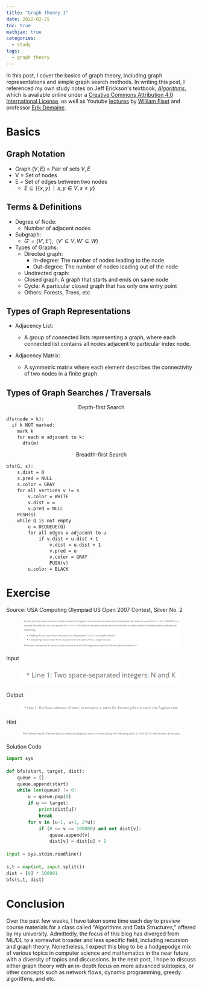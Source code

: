 ```yaml
---
title: "Graph Theory I"
date: 2022-02-25
toc: true
mathjax: true
categories:
  - study
tags:
  - graph theory
---
```


In this post, I cover the basics of graph theory, including graph representations and simple graph search methods. In writing this post, I referenced my own study notes on Jeff Erickson's textbook, [*Algorithms*](https://jeffe.cs.illinois.edu/teaching/algorithms/book/Algorithms-JeffE.pdf), which is available online under a [Creative Commons Attribution 4.0 International License](https://creativecommons.org/licenses/by/4.0/), as well as Youtube [lectures](https://www.youtube.com/watch?v=oDqjPvD54Ss&t=153s) by [William Fiset](https://www.youtube.com/watch?v=oDqjPvD54Ss&t=153s) and professor [Erik Demaine](https://www.youtube.com/watch?v=s-CYnVz-uh4).

# Basics

## Graph Notation

+ Graph $(V,E)$ = Pair of sets $V, E$
+ V = Set of nodes
+ E = Set of edges between two nodes
  + $E \subseteq \{\{x, y\} \;\;|\;\;  x,y \in V, x \neq y\}$



## Terms & Definitions

+ Degree of Node: 
  + Number of adjacent nodes
+ Subgraph:
  + $G' = (V', E'), \;\; (V' \subseteq V, W' \subseteq W)$
+ Types of Graphs:
  + Directed graph:
    + In-degree: The number of nodes leading to the node
    + Out-degree: The number of nodes leading out of the node
  + Undirected graph: 
  + Closed graph: A graph that starts and ends on same node
  + Cycle: A particular closed graph that has only one entry point
  + Others: Forests, Trees, etc





## Types of Graph Representations

+ Adjacency List:
  + A group of connected lists representing a graph, where each connected list contains all nodes adjacent to particular index node. 

+ Adjacency Matrix:
  + A symmetric matrix where each element describes the connectivity of two nodes in a finite graph. 


## Types of Graph Searches / Traversals

$$\text{Depth-first Search}$$

```
dfs(node = k):
  if k NOT marked:
    mark k
    for each m adjacent to k:
      dfs(m)
```
$$$$

$$\text{Breadth-first Search}$$

```
bfs(G, s):
    s.dist = 0
    s.pred = NULL
    s.color = GRAY
    for all vertices v != s
        v.color = WHITE
        v.dist = ∞
        v.pred = NULL
    PUSH(s)
    while Q is not empty
        u = DEQUEUE(Q)
        for all edges v adjacent to u
            if v.dist > u.dist + 1
                v.dist = u.dist + 1
                v.pred = u
                v.color = GRAY
                PUSH(v)
        u.color = BLACK
```


# Exercise

Source: USA Computing Olympiad US Open 2007 Contest, Silver No. 2


<figure class="align-center">
  <img src="/assets/images/john1.png" alt="">
</figure> 



Input

<figure class="align-center">
  <img src="/assets/images/john2.png" alt="">
</figure> 


Output

<figure class="align-center">
  <img src="/assets/images/john3.png" alt="">
</figure> 


Hint

<figure class="align-center">
  <img src="/assets/images/john4.png" alt="">
</figure> 


Solution Code


```python
import sys

def bfs(start, target, dist):
    queue = []
    queue.append(start)
    while len(queue) != 0:
        u = queue.pop(0)
        if u == target:
            print(dist[u])
            break
        for v in [u-1, u+1, 2*u]:
            if (0 <= v <= 100000) and not dist[v]:
                queue.append(v)
                dist[v] = dist[u] + 1

input = sys.stdin.readline()

s,t = map(int, input.split())
dist = [0] * 100001
bfs(s,t, dist)
```

# Conclusion

Over the past few weeks, I have taken some time each day to preview course materials for a class called "Algorithms and Data Structures," offered by my university. Admittedly, the focus of this blog has diverged from ML/DL to a somewhat broader and less specific field, including recursion and graph theory. Nonetheless, I expect this blog to be a hodgepodge mix of various topics in computer science and mathematics in the near future, with a diversity of topics and discussions. In the next post, I hope to discuss either graph theory with an in-depth focus on more advanced subtopics, or other concepts such as network flows, dynamic programming, greedy algorithms, and etc.  
